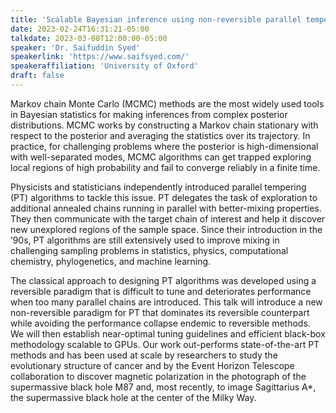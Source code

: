 ```yaml
---
title: 'Scalable Bayesian inference using non-reversible parallel tempering'
date: 2023-02-24T16:31:21-05:00
talkdate: 2023-03-08T12:00:00-05:00
speaker: 'Dr. Saifuddin Syed'
speakerlink: 'https://www.saifsyed.com/'
speakeraffiliation: 'University of Oxford'
draft: false
---
```


Markov chain Monte Carlo (MCMC) methods are the most widely used tools in Bayesian statistics for making inferences from complex posterior distributions. MCMC works by constructing a Markov chain stationary with respect to the posterior and averaging the statistics over its trajectory. In practice, for challenging problems where the posterior is high-dimensional with well-separated modes, MCMC algorithms can get trapped exploring local regions of high probability and fail to converge reliably in a finite time.

Physicists and statisticians independently introduced parallel tempering (PT) algorithms to tackle this issue. PT delegates the task of exploration to additional annealed chains running in parallel with better-mixing properties. They then communicate with the target chain of interest and help it discover new unexplored regions of the sample space. Since their introduction in the ’90s, PT algorithms are still extensively used to improve mixing in challenging sampling problems in statistics, physics, computational chemistry, phylogenetics, and machine learning.

The classical approach to designing PT algorithms was developed using a reversible paradigm that is difficult to tune and deteriorates performance when too many parallel chains are introduced. This talk will introduce a new non-reversible paradigm for PT that dominates its reversible counterpart while avoiding the performance collapse endemic to reversible methods. We will then establish near-optimal tuning guidelines and efficient black-box methodology scalable to GPUs. Our work out-performs state-of-the-art PT methods and has been used at scale by researchers to study the evolutionary structure of cancer and by the Event Horizon Telescope collaboration to discover magnetic polarization in the photograph of the supermassive black hole M87 and, most recently, to image Sagittarius A\*, the supermassive black hole at the center of the Milky Way.
